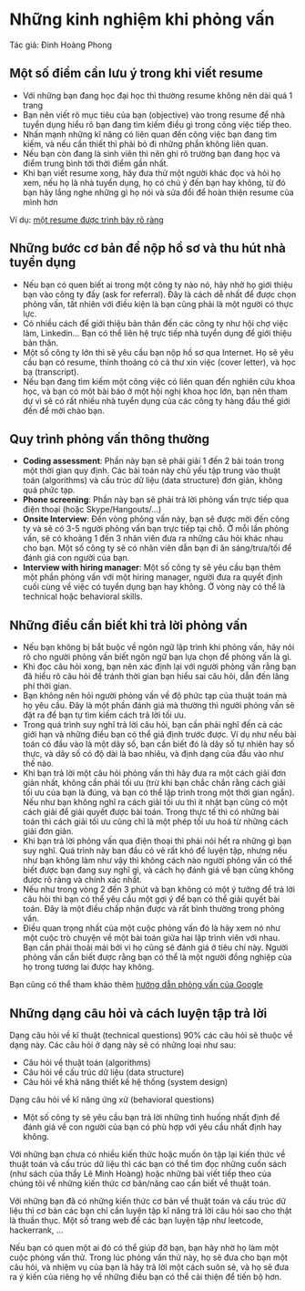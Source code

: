 # Những kinh nghiệm khi phỏng vấn

Tác giả: Đinh Hoàng Phong

## Một số điểm cần lưu ý trong khi viết resume

- Với những bạn đang học đại học thì thường resume không nên dài quá 1 trang
- Bạn nên viết rõ mục tiêu của bạn (objective) vào trong resume để nhà tuyển dụng hiểu rõ bạn đang tìm kiếm điều gì trong công việc tiếp theo.
- Nhấn mạnh những kĩ năng có liên quan đến công việc bạn đang tìm kiếm, và nếu cần thiết thì phải bỏ đi những phần không liên quan.
- Nếu bạn còn đang là sinh viên thì nên ghi rõ trường bạn đang học và điểm trung bình tới thời điểm gần nhất.
- Khi bạn viết resume xong, hãy đưa thử một người khác đọc và hỏi họ xem, nếu họ là nhà tuyển dụng, họ có chú ý đến bạn hay không, từ đó bạn hãy lắng nghe những gì họ nói và sửa đổi để hoàn thiện resume của mình hơn

Ví dụ: [một resume được trình bày rõ ràng](http://www.clarkson.edu/writingcenter/images/Senior_CS_Resume.jpg)

## Những bước cơ bản để nộp hồ sơ và thu hút nhà tuyển dụng

- Nếu bạn có quen biết ai trong một công ty nào nó, hãy nhờ họ giới thiệu bạn vào công ty đấy (ask for referral). Đây là cách dễ nhất để được chọn phỏng vấn, tất nhiên với điều kiện là bạn cũng phải là một người có thực lực.
- Có nhiều cách để giới thiệu bản thân đến các công ty như hội chợ việc làm, Linkedin... Bạn có thể liên hệ trực tiếp nhà tuyển dụng để giới thiệu bản thân.
- Một số công ty lớn thì sẽ yêu cầu bạn nộp hồ sơ qua Internet. Họ sẽ yêu cầu bạn có resume, thỉnh thoảng có cả thư xin việc (cover letter), và học bạ (transcript). 
- Nếu bạn đang tìm kiếm một công việc có liên quan đến nghiên cứu khoa học, và bạn có một bài báo ở một hội nghị khoa học lớn, bạn nên tham dự vì sẽ có rất nhiều nhà tuyển dụng của các công ty hàng đầu thế giới đến để mời chào bạn.


## Quy trình phỏng vấn thông thường

- **Coding assessment**: Phần này bạn sẽ phải giải 1 đến 2 bài toán trong một thời gian quy định. Các bài toán này chủ yếu tập trung vào thuật toán (algorithms) và cấu trúc dữ liệu (data structure) đơn giản, không quá phức tạp.
- **Phone screening**: Phần này bạn sẽ phải trả lời phỏng vấn trực tiếp qua điện thoại (hoặc Skype/Hangouts/...)
- **Onsite Interview**: Đến vòng phỏng vấn này, bạn sẽ được mời đến công ty và sẽ có 3-5 người phỏng vấn bạn trực tiếp tại chỗ. Ở mỗi lần phỏng vấn, sẽ có khoảng 1 đến 3 nhân viên đưa ra những câu hỏi khác nhau cho bạn. Một số công ty sẽ có nhân viên dẫn bạn đi ăn sáng/trưa/tối để đánh giá con người của bạn.
- **Interview with hiring manager**: Một số công ty sẽ yêu cầu bạn thêm một phần phỏng vấn với một hiring manager, người đưa ra quyết định cuối cùng về việc có tuyển dụng bạn hay không. Ở vòng này có thể là technical hoặc behavioral skills.


## Những điều cần biết khi trả lời phỏng vấn

- Nếu bạn không bị bắt buộc về ngôn ngữ lập trình khi phỏng vấn, hãy nói rõ cho người phỏng vấn biết ngôn ngữ bạn lựa chọn để phỏng vấn là gì.
- Khi đọc câu hỏi xong, bạn nên xác định lại với người phỏng vấn rằng bạn đã hiểu rõ câu hỏi để tránh thời gian bạn hiểu sai câu hỏi, dẫn đến lãng phí thời gian. 
- Bạn không nên hỏi người phỏng vấn về độ phức tạp của thuật toán mà họ yêu cầu. Đây là một phần đánh giá mà thường thì người phỏng vấn sẽ đặt ra để bạn tự tìm kiếm cách trả lời tối ưu.
- Trong quá trình suy nghĩ trả lời câu hỏi, bạn cần phải nghĩ đến cả các giới hạn và những điều bạn có thể giả định trước được. Ví dụ như nếu bài toán có đầu vào là một dãy số, bạn cần biết đó là dãy số tự nhiên hay số thực, và dãy số có độ dài là bao nhiêu, và định dạng của đầu vào như thế nào.
- Khi bạn trả lời một câu hỏi phỏng vấn thì hãy đưa ra một cách giải đơn giản nhất, không cần phải tối ưu (trừ khi bạn chắc chắn rằng cách giải tối ưu của bạn là đúng, và bạn có thể lập trình trong một thời gian ngắn). Nếu như bạn không nghĩ ra cách giải tối ưu thì ít nhật bạn cũng có một cách giải để giải quyết được bài toán. Trong thực tế thì có những bài toán thì cách giải tối ưu cũng chỉ là một phép tối ưu hoá từ những cách giải đơn giản.
- Khi bạn trả lời phỏng vấn qua điện thoại thì phải nói hết ra những gì bạn suy nghĩ. Quá trình này ban đầu có vẻ rất khó để luyện tập, nhưng nếu như bạn không làm như vậy thì không cách nào người phỏng vấn có thể biết được bạn đang suy nghĩ gì, và cách họ đánh giá về bạn cũng không được rõ ràng và chính xác nhất. 
- Nếu như trong vòng 2 đến 3 phút và bạn không có một ý tưởng để trả lời câu hỏi thì bạn có thể yêu cầu một gợi ý để bạn có thể giải quyết bài toán. Đây là một điều chấp nhận được và rất bình thường trong phỏng vấn.
- Điều quan trọng nhất của một cuộc phỏng vấn đó là hãy xem nó như một cuộc trò chuyện về một bài toán giữa hai lập trình viên với nhau. Bạn cần phải thoải mái bởi vì họ cũng sẽ đánh giá ở tiêu chí này. Người phỏng vấn cần biết được rằng bạn có thể là một người đồng nghiệp của họ trong tương lai được hay không.

Bạn cũng có thể tham khảo thêm [hướng dẫn phỏng vấn của Google](https://www.youtube.com/watch?time_continue=1&v=oWbUtlUhwa8)


## Những dạng câu hỏi và cách luyện tập trả lời

Dạng câu hỏi về kĩ thuật (technical questions)
90% các câu hỏi sẽ thuộc về dạng này. Các câu hỏi ở dạng này sẽ có những loại như sau:

- Câu hỏi về thuật toán (algorithms)
- Câu hỏi về cấu trúc dữ liệu (data structure)
- Câu hỏi về khả năng thiết kế hệ thống (system design)

Dạng câu hỏi về kĩ năng ứng xử (behavioral questions)

- Một số công ty sẽ yêu cầu bạn trả lời những tình huống nhất định để đánh giá về con người của bạn có phù hợp với yêu cầu nhất định hay không.

Với những bạn chưa có nhiều kiến thức hoặc muốn ôn tập lại kiến thức về thuật toán và cấu trúc dữ liệu thì các bạn có thể tìm đọc những cuốn sách (như sách của thầy Lê Minh Hoàng) hoặc những bài viết tiếp theo của chúng tôi về những kiến thức cơ bản/nâng cao cần biết về thuật toán.

Với những bạn đã có những kiến thức cơ bản về thuật toán và cấu trúc dữ liệu thì cơ bản các bạn chỉ cần luyện tập kĩ năng trả lời câu hỏi sao cho thật là thuần thục. Một số trang web để các bạn luyện tập như leetcode, hackerrank, ...

Nếu bạn có quen một ai đó có thể giúp đỡ bạn, bạn hãy nhờ họ làm một cuộc phỏng vấn thử. Trong lúc phỏng vấn thử này, họ sẽ đưa cho bạn một câu hỏi, và nhiệm vụ của bạn là hãy trả lời một cách suôn sẻ, và họ sẽ đưa ra ý kiến của riêng họ về những điều bạn có thể cải thiện để tiến bộ hơn.